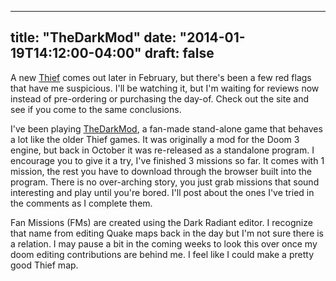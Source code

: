 
---
title: "TheDarkMod"
date: "2014-01-19T14:12:00-04:00"
draft: false
---

A new [Thief](http://www.thiefgame.com/) comes out later in February, but there's been a few red flags that have me suspicious. I'll be watching it, but I'm waiting for reviews now instead of pre-ordering or purchasing the day-of. Check out the site and see if you come to the same conclusions.

I've been playing <a href="http://www.thedarkmod.com/main/">TheDarkMod</a>, a fan-made stand-alone game that behaves a lot like the older Thief games. It was originally a mod for the Doom 3 engine, but back in October it was re-released as a standalone program. I encourage you to give it a try, I've finished 3 missions so far. It comes with 1 mission, the rest you have to download through the browser built into the program. There is no over-arching story, you just grab missions that sound interesting and play until you're bored. I'll post about the ones I've tried in the comments as I complete them. 

Fan Missions (FMs) are created using the Dark Radiant editor. I recognize that name from editing Quake maps back in the day but I'm not sure there is a relation. I may pause a bit in the coming weeks to look this over once my doom editing contributions are behind me. I feel like I could make a pretty good Thief map.

